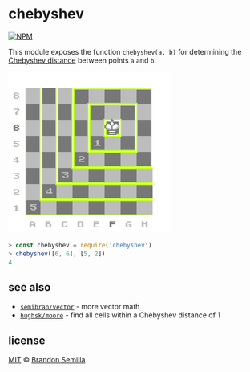 # chebyshev
[![NPM](https://nodei.co/npm/chebyshev.png?mini)](https://www.npmjs.com/package/chebyshev)

This module exposes the function `chebyshev(a, b)` for determining the [Chebyshev distance](https://en.wikipedia.org/wiki/Chebyshev_distance) between points `a` and `b`.

![Chebyshev distance from the square F6](diagram.png)

```js
> const chebyshev = require('chebyshev')
> chebyshev([6, 6], [5, 2])
4
```

## see also
- [`semibran/vector`]() - more vector math
- [`hughsk/moore`]() - find all cells within a Chebyshev distance of 1

## license
[MIT](https://opensource.org/licenses/MIT) © [Brandon Semilla](https://git.io/semibran)
